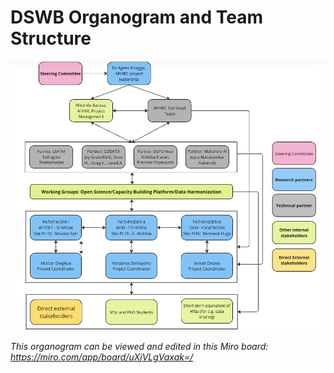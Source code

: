 # DSWB Organogram and Team Structure

![DSWB team structure](../assets/images/organogram.png)

*This organogram can be viewed and edited in this Miro board: https://miro.com/app/board/uXjVLgVaxak=/*
